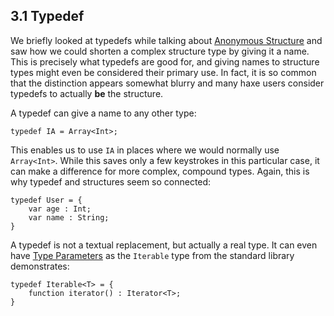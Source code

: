 ## 3.1 Typedef

We briefly looked at typedefs while talking about [Anonymous Structure](https://github.com/Simn/HaxeManual/tree/master/md/manual/2.5-Anonymous_Structure.md) and saw how we could shorten a complex structure type by giving it a name. This is precisely what typedefs are good for, and giving names to structure types might even be considered their primary use. In fact, it is so common that the distinction appears somewhat blurry and many haxe users consider typedefs to actually **be** the structure.

A typedef can give a name to any other type:

```
typedef IA = Array<Int>;
```
This enables us to use `IA` in places where we would normally use `Array<Int>`. While this saves only a few keystrokes in this particular case, it can make a difference for more complex, compound types. Again, this is why typedef and structures seem so connected:

```
typedef User = {
    var age : Int;
    var name : String;
}
```
A typedef is not a textual replacement, but actually a real type. It can even have [Type Parameters](https://github.com/Simn/HaxeManual/tree/master/md/manual/3.2-Type_Parameters.md) as the `Iterable` type from the standard library demonstrates:

```
typedef Iterable<T> = {
	function iterator() : Iterator<T>;
}
```